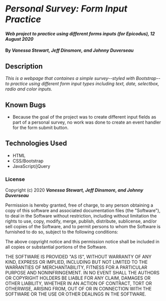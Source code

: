# _Personal Survey: Form Input Practice_

#### _Web project to practice using different forms inputs (for Epicodus), 12 August 2020_

#### By _**Vanessa Stewart, Jeff Dinsmore, and Johnny Duverseau**_

## Description

_This is a webpage that containes a simple survey--styled with Bootstrap--to practice using different form input types including text, date, selectbox, radio and color inputs._

## Known Bugs

* Because the goal of the project was to create different input fields as part of a personal survey, no work was done to create an event handler for the form submit button.

## Technologies Used

* HTML
* CSS/Bootstrap
* JavaScript/jQuery

### License

Copyright (c) 2020 **_Vanessa Stewart, Jeff Dinsmore, and Johnny Duverseau_**

Permission is hereby granted, free of charge, to any person obtaining a copy of this software and associated documentation files (the "Software"), to deal in the Software without restriction, including without limitation the rights to use, copy, modify, merge, publish, distribute, sublicense, and/or sell copies of the Software, and to permit persons to whom the Software is furnished to do so, subject to the following conditions:

The above copyright notice and this permission notice shall be included in all copies or substantial portions of the Software.

THE SOFTWARE IS PROVIDED "AS IS", WITHOUT WARRANTY OF ANY KIND, EXPRESS OR IMPLIED, INCLUDING BUT NOT LIMITED TO THE WARRANTIES OF MERCHANTABILITY, FITNESS FOR A PARTICULAR PURPOSE AND NONINFRINGEMENT. IN NO EVENT SHALL THE AUTHORS OR COPYRIGHT HOLDERS BE LIABLE FOR ANY CLAIM, DAMAGES OR OTHER LIABILITY, WHETHER IN AN ACTION OF CONTRACT, TORT OR OTHERWISE, ARISING FROM, OUT OF OR IN CONNECTION WITH THE SOFTWARE OR THE USE OR OTHER DEALINGS IN THE SOFTWARE.
